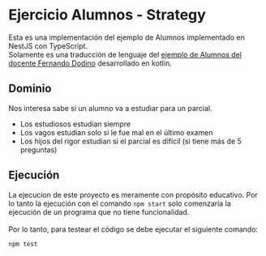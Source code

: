 # Ejercicio Alumnos - Strategy

Esta es una implementación del ejemplo de Alumnos implementado en NestJS con TypeScript.<br>
Solamente es una traducción de lenguaje del [ejemplo de Alumnos del docente Fernando Dodino](https://github.com/uqbar-project/video-strategy-alumnes) desarrollado en kotlin.

## Dominio
Nos interesa sabe si un alumno va a estudiar para un parcial.

- Los estudiosos estudian siempre
- Los vagos estudian solo si le fue mal en el último examen
- Los hijos del rigor estudian si el parcial es difícil (si tiene más de 5 preguntas)

## Ejecución
La ejecucion de este proyecto es meramente con propósito educativo. Por lo tanto la ejecución con el comando `npm start` solo comenzaría la ejecución de un programa que no tiene funcionalidad.<br><br>
Por lo tanto, para testear el código se debe ejecutar el siguiente comando:
```
npm test
```
